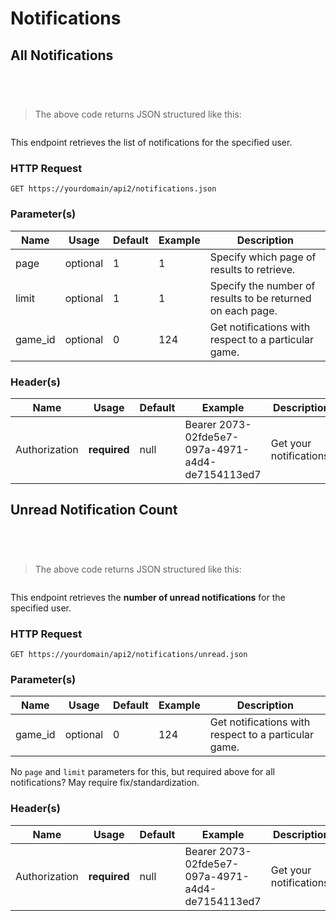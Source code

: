 # Notifications

## All Notifications

```java
```

```python
```

```shell
```

```javascript
```

>The above code returns JSON structured like this:

```json
```

This endpoint retrieves the list of notifications for the specified user.

### HTTP Request
`GET https://yourdomain/api2/notifications.json`

### Parameter(s)
Name | Usage | Default | Example | Description
---|---|---|---|---
page | optional | 1 | 1 | Specify which page of results to retrieve.
limit | optional | 1 | 1 | Specify the number of results to be returned on each page.
game_id | optional | 0 | 124 | Get notifications with respect to a particular game.

### Header(s)
Name | Usage | Default | Example | Description
---|---|---|---|---
Authorization | **required** | null | Bearer 2073-02fde5e7-097a-4971-a4d4-de7154113ed7| Get your notifications.

## Unread Notification Count

```java
```

```python
```

```shell
```

```javascript
```

>The above code returns JSON structured like this:

```json
```

This endpoint retrieves the **number of unread notifications** for the specified user.

### HTTP Request
`GET https://yourdomain/api2/notifications/unread.json`

### Parameter(s)
Name | Usage | Default | Example | Description
---|---|---|---|---
game_id | optional | 0 | 124 | Get notifications with respect to a particular game.

<aside class="dev">No <code>page</code> and <code>limit</code> parameters for this, but required above for all notifications? May require fix/standardization.</aside>

### Header(s)
Name | Usage | Default | Example | Description
---|---|---|---|---
Authorization | **required** | null | Bearer 2073-02fde5e7-097a-4971-a4d4-de7154113ed7| Get your notifications.
